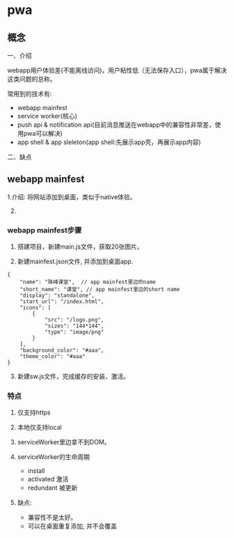 # pwa


## 概念

一、介绍

webapp用户体验差(不能离线访问)，用户粘性低（无法保存入口），pwa属于解决这类问题的总称。

常用到的技术有:

- webapp mainfest
- service worker(核心)
- push api & notification api(目前消息推送在webapp中的兼容性非常差，使用pwa可以解决)
- app shell & app sleleton(app shell:先展示app壳，再展示app内容)

二、缺点


## webapp mainfest

1.介绍: 将网站添加到桌面，类似于native体验。

2.


### webapp mainfest步骤

1. 搭建项目，新建main.js文件，获取20张图片。

2. 新建mainfest.json文件, 并添加到桌面app.

```
{
    "name": "珠峰课堂",  // app mainfest里边的name
    "short_name": "课堂", // app mainfest里边的short name
    "display": "standalone",
    "start_url": "/index.html",
    "icons": [
        {
            "src": "/logo.png",
            "sizes": "144*144",
            "type": "image/png"
        }
    ],
    "background_color": "#aaa",
    "theme_color": "#aaa"
}
```

3. 新建sw.js文件，完成缓存的安装、激活。

### 特点

1. 仅支持https
2. 本地仅支持local
3. serviceWorker里边拿不到DOM。
4. serviceWorker的生命周期

    - install
    - activated 激活
    - redundant 被更新

5. 缺点: 
    - 兼容性不是太好。
    - 可以在桌面重复添加, 并不会覆盖

